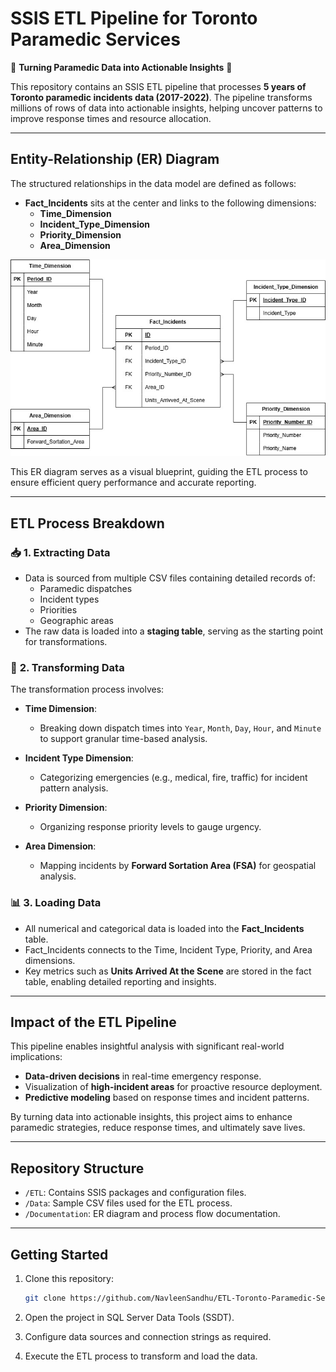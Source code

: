 # SSIS ETL Pipeline for Toronto Paramedic Services

🚨 **Turning Paramedic Data into Actionable Insights** 🚨

This repository contains an SSIS ETL pipeline that processes **5 years of Toronto paramedic incidents data (2017-2022)**. The pipeline transforms millions of rows of data into actionable insights, helping uncover patterns to improve response times and resource allocation.

---

## **Entity-Relationship (ER) Diagram**

The structured relationships in the data model are defined as follows:

- **Fact_Incidents** sits at the center and links to the following dimensions:
  - **Time_Dimension**
  - **Incident_Type_Dimension**
  - **Priority_Dimension**
  - **Area_Dimension**

<img src="./assets/images/TorontoParamedicETL.jpg">

This ER diagram serves as a visual blueprint, guiding the ETL process to ensure efficient query performance and accurate reporting.

---

## **ETL Process Breakdown**

### 📥 **1. Extracting Data**
- Data is sourced from multiple CSV files containing detailed records of:
  - Paramedic dispatches
  - Incident types
  - Priorities
  - Geographic areas
- The raw data is loaded into a **staging table**, serving as the starting point for transformations.

### 🔄 **2. Transforming Data**
The transformation process involves:

- **Time Dimension**:
  - Breaking down dispatch times into `Year`, `Month`, `Day`, `Hour`, and `Minute` to support granular time-based analysis.

- **Incident Type Dimension**:
  - Categorizing emergencies (e.g., medical, fire, traffic) for incident pattern analysis.

- **Priority Dimension**:
  - Organizing response priority levels to gauge urgency.

- **Area Dimension**:
  - Mapping incidents by **Forward Sortation Area (FSA)** for geospatial analysis.

### 📊 **3. Loading Data**
- All numerical and categorical data is loaded into the **Fact_Incidents** table.
- Fact_Incidents connects to the Time, Incident Type, Priority, and Area dimensions.
- Key metrics such as **Units Arrived At the Scene** are stored in the fact table, enabling detailed reporting and insights.

---

## **Impact of the ETL Pipeline**

This pipeline enables insightful analysis with significant real-world implications:

- **Data-driven decisions** in real-time emergency response.
- Visualization of **high-incident areas** for proactive resource deployment.
- **Predictive modeling** based on response times and incident patterns.

By turning data into actionable insights, this project aims to enhance paramedic strategies, reduce response times, and ultimately save lives.

---

## **Repository Structure**

- `/ETL`: Contains SSIS packages and configuration files.
- `/Data`: Sample CSV files used for the ETL process.
- `/Documentation`: ER diagram and process flow documentation.

---

## **Getting Started**

1. Clone this repository:
   ```bash
   git clone https://github.com/NavleenSandhu/ETL-Toronto-Paramedic-Services.git
   ```

2. Open the project in SQL Server Data Tools (SSDT).

3. Configure data sources and connection strings as required.

4. Execute the ETL process to transform and load the data.
